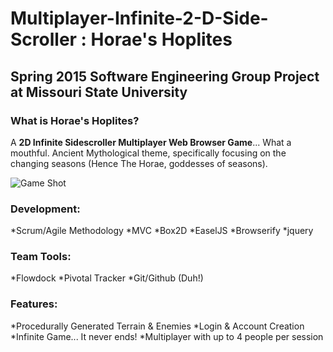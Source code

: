 # Multiplayer-Infinite-2-D-Side-Scroller : Horae's Hoplites

## Spring 2015 Software Engineering Group Project at Missouri State University

### What is Horae's Hoplites?

A **2D Infinite Sidescroller Multiplayer Web Browser Game**...  What a mouthful. Ancient Mythological theme, specifically focusing on the changing seasons (Hence The Horae, goddesses of seasons).

![Game Shot](https://raw.githubusercontent.com/ali990/Multiplayer-Infinite-2-D-Side-Scroller/master/GithubPagePic.PNG)

### Development:
*Scrum/Agile Methodology
*MVC 
*Box2D
*EaselJS
*Browserify
*jquery

### Team Tools:
*Flowdock
*Pivotal Tracker
*Git/Github (Duh!)

### Features:
*Procedurally Generated Terrain & Enemies
*Login & Account Creation
*Infinite Game... It never ends!
*Multiplayer with up to 4 people per session
